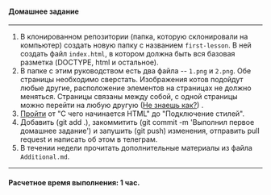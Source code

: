 #### Домашнее задание
---
1. В клонированном репозитории (папка, которую склонировали на компьютер) создать новую папку с названием `first-lesson`. В ней создать файл `index.html`, в котором должна быть вся базовая разметка (DOCTYPE, html и остальное).
2. В папке с этим руководством есть два файла -- `1.png` и `2.png`. Обе страницы необходимо сверстать. Изображения котов подойдут любые другие, расположение элементов на страницах не должно меняться. Страницы связаны между собой, с одной страницы можно перейти на любую другую ([Не знаешь как?](http://htmlbook.ru/samhtml/ssylki)) .
3. [Пройти](https://htmlacademy.ru/courses/26) от "С чего начинается HTML" до "Подключение стилей".
4. Добавить (git add .), закоммитить (git commit -m 'Выполнил первое домашнее задание') и запушить (git push) изменения, отправить pull request и написать об этом в телеграм.
5. В течении недели прочитать дополнительные материалы из файла `Additional.md`.
---
#### Расчетное время выполнения: 1 час.